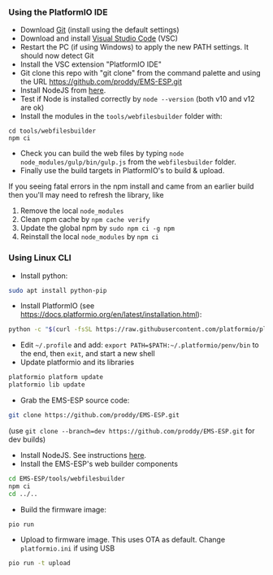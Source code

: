 ### Using the PlatformIO IDE

- Download [Git](https://git-scm.com/download/win) (install using the default settings)
- Download and install [Visual Studio Code](https://code.visualstudio.com/docs/?dv=win) (VSC)
- Restart the PC (if using Windows) to apply the new PATH settings. It should now detect Git
- Install the VSC extension "PlatformIO IDE"
- Git clone this repo with "git clone" from the command palette and using the URL https://github.com/proddy/EMS-ESP.git
- Install NodeJS from [here](https://nodejs.org/en/download/).
- Test if Node is installed correctly by `node --version` (both v10 and v12 are ok)
- Install the modules in the `tools/webfilesbuilder` folder with:
```
cd tools/webfilesbuilder
npm ci
```
- Check you can build the web files by typing `node node_modules/gulp/bin/gulp.js` from the `webfilesbuilder` folder.
- Finally use the build targets in PlatformIO's to build & upload.

If you seeing fatal errors in the npm install and came from an earlier build then you'll may need to refresh the library, like
1. Remove the local `node_modules`
2. Clean npm cache by `npm cache verify`
3. Update the global npm by `sudo npm ci -g npm`
4. Reinstall the local `node_modules` by `npm ci`

### Using Linux CLI

- Install python:
```sh
sudo apt install python-pip
```
- Install PlatformIO (see  https://docs.platformio.org/en/latest/installation.html):
```sh
python -c "$(curl -fsSL https://raw.githubusercontent.com/platformio/platformio/develop/scripts/get-platformio.py)"
```
- Edit `~/.profile` and add: `export PATH=$PATH:~/.platformio/penv/bin` to the end, then `exit`, and start a new shell
- Update platformio and its libraries
```sh
platformio platform update
platformio lib update
```
- Grab the EMS-ESP source code:
```sh
git clone https://github.com/proddy/EMS-ESP.git
```
 (use `git clone --branch=dev https://github.com/proddy/EMS-ESP.git` for dev builds)
- Install NodeJS. See instructions [here](https://tecadmin.net/install-latest-nodejs-npm-on-ubuntu/).
- Install the EMS-ESP's web builder components
```sh
cd EMS-ESP/tools/webfilesbuilder
npm ci
cd ../..
```
- Build the firmware image:
```sh
pio run
```
- Upload to firmware image. This uses OTA as default. Change `platformio.ini` if using USB
```sh
pio run -t upload
```

